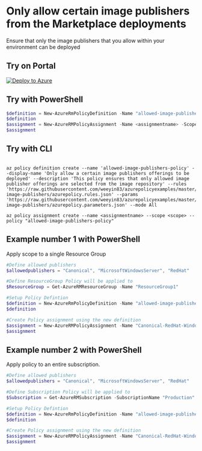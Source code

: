 # Only allow certain image publishers from the Marketplace deployments

Ensure that only the image publishers that you allow within your environment can be deployed

## Try on Portal

[![Deploy to Azure](http://azuredeploy.net/deploybutton.png)](https://portal.azure.com/?feature.customportal=false&microsoft_azure_policy=true&microsoft_azure_policy_policyinsights=true&feature.microsoft_azure_security_policy=true&microsoft_azure_marketplace_policy=true#blade/Microsoft_Azure_Policy/CreatePolicyDefinitionBlade/uri/https%3A%2F%2Fraw.githubusercontent.com%2Fweeyin83%2Fazurepolicyexamples%2Fmaster%2FCompute%2Fallowed-image-publishers%2Fazurepolicy.json)

## Try with PowerShell

````powershell
$definition = New-AzureRmPolicyDefinition -Name "allowed-image-publishers-policy" -DisplayName "Only allow a certain image publishers offerings to be deployed" -description "This policy ensures that only allowed image publisher offerings are selected from the image repository" -Policy 'https://raw.githubusercontent.com/weeyin83/azurepolicyexamples/master/Compute/allowed-image-publishers/azurepolicy.rules.json' -Parameter 'https://raw.githubusercontent.com/weeyin83/azurepolicyexamples/master/Compute/allowed-image-publishers/azurepolicy.parameters.json' -Mode All
$definition
$assignment = New-AzureRMPolicyAssignment -Name <assignmentname> -Scope <scope>  -PolicyDefinition $definition
$assignment
````

## Try with CLI

````cli

az policy definition create --name 'allowed-image-publishers-policy' --display-name 'Only allow a certain image publishers offerings to be deployed' --description 'This policy ensures that only allowed image publisher offerings are selected from the image repository' --rules 'https://raw.githubusercontent.com/weeyin83/azurepolicyexamples/master/Compute/allowed-image-publishers/azurepolicy.rules.json' --params 'https://raw.githubusercontent.com/weeyin83/azurepolicyexamples/master/Compute/allowed-image-publishers/azurepolicy.parameters.json' --mode All

az policy assignment create --name <assignmentname> --scope <scope> --policy "allowed-image-publishers-policy"

````

## Example number 1 with PowerShell

Apply scope to a single Resource Group

````powershell
#Define allowed publishers
$allowedpublishers = "Canonical", "MicrosoftWindowsServer", "RedHat"

#Define ResourceGroup Policy will be applied to
$ResourceGroup = Get-AzureRMResourceGroup -Name "ResourceGroup1"

#Setup Policy Defintion
$definition = New-AzureRmPolicyDefinition -Name "allowed-image-publishers-policy" -DisplayName "Only allow a certain image publishers offerings to be deployed" -description "This policy ensures that only allowed image publisher offerings are selected from the image repository" -Policy 'https://raw.githubusercontent.com/weeyin83/azurepolicyexamples/master/Compute/allowed-image-publishers/azurepolicy.rules.json' -Parameter 'https://raw.githubusercontent.com/weeyin83/azurepolicyexamples/master/Compute/allowed-image-publishers/azurepolicy.parameters.json' -Mode All
$definition

#Create Policy assignment using the new definition
$assignment = New-AzureRMPolicyAssignment -Name "Canonical-RedHat-WindowsServer-only-policy" -Scope $ResourceGroup.ResourceId -sku @{"Name" = "A1"; "Tier" = "Standard"} -listOfAllowedimagePublisher $allowedpublishers -PolicyDefinition $definition
$assignment
````

## Example number 2 with PowerShell

Apply policy to an entire subscription.

````powershell
#Define allowed publishers
$allowedpublishers = "Canonical", "MicrosoftWindowsServer", "RedHat"

#Define Subscription Policy will be applied to
$Subscription = Get-AzureRMSubscription -SubscriptionName "Production"

#Setup Policy Defintion
$definition = New-AzureRmPolicyDefinition -Name "allowed-image-publishers-policy" -DisplayName "Only allow a certain image publishers offerings to be deployed" -description "This policy ensures that only allowed image publisher offerings are selected from the image repository" -Policy 'https://raw.githubusercontent.com/weeyin83/azurepolicyexamples/master/Compute/allowed-image-publishers/azurepolicy.rules.json' -Parameter 'https://raw.githubusercontent.com/weeyin83/azurepolicyexamples/master/Compute/allowed-image-publishers/azurepolicy.parameters.json' -Mode All
$definition

#Create Policy assignment using the new definition
$assignment = New-AzureRMPolicyAssignment -Name "Canonical-RedHat-WindowsServer-only-policy" -Scope "/subscriptions/$subscription" -sku @{"Name" = "A1"; "Tier" = "Standard"} -listOfAllowedimagePublisher $allowedpublishers -PolicyDefinition $definition
$assignment
````
